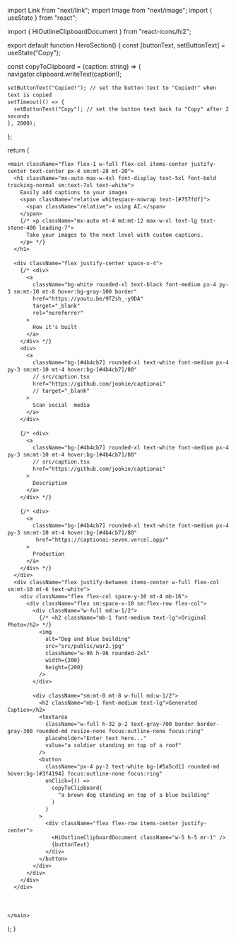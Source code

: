 import Link from "next/link";
import Image from "next/image";
import { useState } from "react";

import { HiOutlineClipboardDocument } from "react-icons/hi2";

export default function HeroSection() {
  const [buttonText, setButtonText] = useState("Copy");

  const copyToClipboard = (caption: string) => {
    navigator.clipboard.writeText(caption!);

    setButtonText("Copied!"); // set the button text to "Copied!" when text is copied
    setTimeout(() => {
      setButtonText("Copy"); // set the button text back to "Copy" after 2 seconds
    }, 2000);
  };

  return (

    <main className="flex flex-1 w-full flex-col items-center justify-center text-center px-4 sm:mt-28 mt-20">
      <h1 className="mx-auto max-w-4xl font-display text-5xl font-bold tracking-normal sm:text-7xl text-white">
        Easily add captions to your images
        <span className="relative whitespace-nowrap text-[#757fdf]">
          <span className="relative"> using AI.</span>
        </span>
        {/* <p className="mx-auto mt-4 md:mt-12 max-w-xl text-lg text-stone-400 leading-7">
          Take your images to the next level with custom captions.
        </p> */}
      </h1>

      <div className="flex justify-center space-x-4">
        {/* <div>
          <a
            className="bg-white rounded-xl text-black font-medium px-4 py-3 sm:mt-10 mt-8 hover:bg-gray-100 border"
            href="https://youtu.be/9TZsh_-y9DA"
            target="_blank"
            rel="noreferrer"
          >
            How it's built
          </a>
        </div> */}
        <div>
          <a
            className="bg-[#4b4cb7] rounded-xl text-white font-medium px-4 py-3 sm:mt-10 mt-4 hover:bg-[#4b4cb7]/80"
            // src/caption.tsx
            href="https://github.com/jookie/captionai"
            // target="_blank"
          >
            Scan social  media
          </a>
        </div>

        {/* <div>
          <a
            className="bg-[#4b4cb7] rounded-xl text-white font-medium px-4 py-3 sm:mt-10 mt-4 hover:bg-[#4b4cb7]/80"
            // src/caption.tsx
            href="https://github.com/jookie/captionai"
          >
            Description
          </a>
        </div> */}

        {/* <div>
          <a
            className="bg-[#4b4cb7] rounded-xl text-white font-medium px-4 py-3 sm:mt-10 mt-4 hover:bg-[#4b4cb7]/80"
             href="https://captionai-seven.vercel.app/"
          >
            Production
          </a>
        </div> */}
      </div>
      <div className="flex justify-between items-center w-full flex-col sm:mt-10 mt-6 text-white">
        <div className="flex flex-col space-y-10 mt-4 mb-16">
          <div className="flex sm:space-x-10 sm:flex-row flex-col">
            <div className="w-full md:w-1/2">
              {/* <h2 className="mb-1 font-medium text-lg">Original Photo</h2> */}
              <img
                alt="Dog and blue building"
                src="src/public/war2.jpg"
                className="w-96 h-96 rounded-2xl"
                width={200}
                height={200}
              />
            </div>

            <div className="sm:mt-0 mt-8 w-full md:w-1/2">
              <h2 className="mb-1 font-medium text-lg">Generated Caption</h2> 
              <textarea
                className="w-full h-32 p-2 text-gray-700 border border-gray-300 rounded-md resize-none focus:outline-none focus:ring"
                placeholder="Enter text here..."
                value="a soldier standing on top of a roof"
              />
              <button
                className="px-4 py-2 text-white bg-[#5a5cd1] rounded-md hover:bg-[#3f4194] focus:outline-none focus:ring"
                onClick={() =>
                  copyToClipboard(
                    "a brown dog standing on top of a blue building"
                  )
                }
              >
                <div className="flex flex-row items-center justify-center">
                  <HiOutlineClipboardDocument className="w-5 h-5 mr-1" />
                  {buttonText}
                </div>
              </button>
            </div>
          </div>
        </div>
      </div>



    </main>
  );
}
